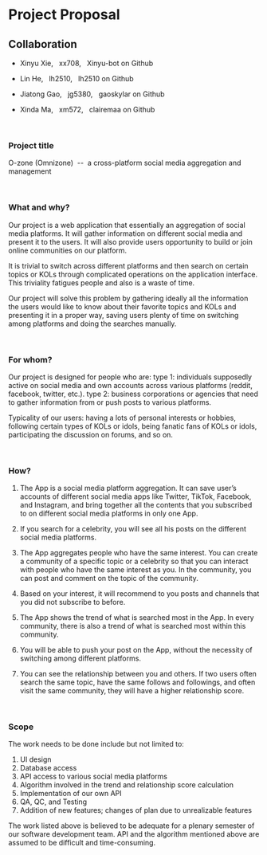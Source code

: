 # Project Proposal

## Collaboration
- Xinyu Xie, &nbsp;&nbsp;xx708, &nbsp;&nbsp;Xinyu-bot on Github

- Lin He, &nbsp;&nbsp;lh2510, &nbsp;&nbsp;lh2510 on Github

- Jiatong Gao, &nbsp;&nbsp;jg5380, &nbsp;&nbsp;gaoskylar on Github

- Xinda Ma, &nbsp;&nbsp;xm572, &nbsp;&nbsp;clairemaa on Github

&nbsp;

### Project title
O-zone (Omnizone) &nbsp;--&nbsp; a cross-platform social media aggregation and management

&nbsp;

### What and why?
Our project is a web application that essentially an aggregation of social media platforms. It will gather information on different social media and present it to the users. It will also provide users opportunity to build or join online communities on our platform. 

It is trivial to switch across different platforms and then search on certain topics or KOLs through complicated operations on the application interface. This triviality fatigues people and also is a waste of time. 

Our project will solve this problem by gathering ideally all the information the users would like to know about their favorite topics and KOLs and presenting it in a proper way, saving users plenty of time on switching among platforms and doing the searches manually. 

&nbsp;

### For whom?
Our project is designed for people who are: 
type 1: individuals supposedly active on social media and own accounts across various platforms (reddit, facebook, twitter, etc.). 
type 2: business corporations or agencies that need to gather information from or push posts to various platforms. 

Typicality of our users: having a lots of personal interests or hobbies, following certain types of KOLs or idols, being fanatic fans of KOLs or idols, participating the discussion on forums, and so on. 

&nbsp;

### How?
1. The App is a social media platform aggregation. It can save user’s accounts of different social media apps like Twitter, TikTok, Facebook, and Instagram, and bring together all the contents that you subscribed to on different social media platforms in only one App. 
   
2. If you search for a celebrity, you will see all his posts on the different social media platforms. 
   
3. The App aggregates people who have the same interest. You can create a community of a specific topic or a celebrity so that you can interact with people who have the same interest as you. In the community, you can post and comment on the topic of the community.
   
4. Based on your interest, it will recommend to you posts and channels that you did not subscribe to before.
   
5. The App shows the trend of what is searched most in the App. In every community, there is also a trend of what is searched most within this community.
   
6. You will be able to push your post on the App, without the necessity of switching among different platforms. 

7. You can see the relationship between you and others. If two users often search the same topic, have the same follows and followings, and often visit the same community, they will have a higher relationship score. 
   
&nbsp;

### Scope
The work needs to be done include but not limited to: 
1. UI design
2. Database access
3. API access to various social media platforms
4. Algorithm involved in the trend and relationship score calculation
5. Implementation of our own API
6. QA, QC, and Testing
7. Addition of new features; changes of plan due to unrealizable features

The work listed above is believed to be adequate for a plenary semester of our software development team. API and the algorithm mentioned above are assumed to be difficult and time-consuming. 